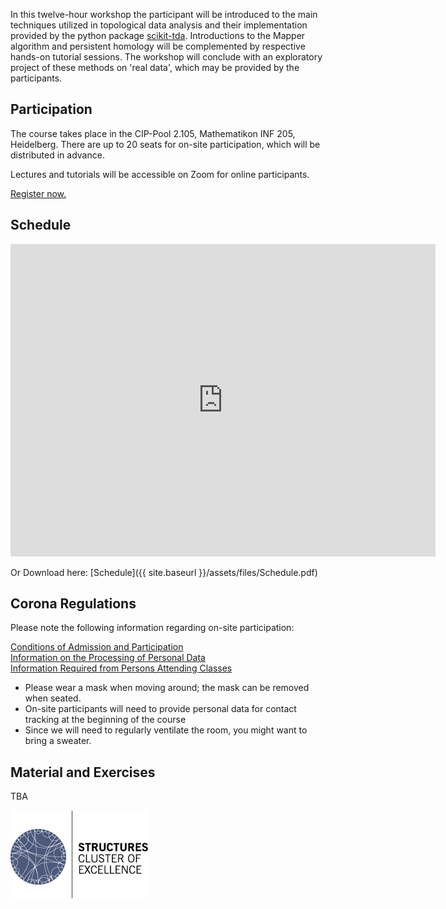 In this twelve-hour workshop the participant will be introduced to the main techniques utilized in topological data analysis and their implementation provided by the python package [scikit-tda](https://scikit-tda.org/).
Introductions to the Mapper algorithm and persistent homology will be complemented by respective hands-on tutorial sessions.
The workshop will conclude with an exploratory project of these methods on 'real data', which may be provided by the participants.


## Participation
The course takes place in the CIP-Pool 2.105, Mathematikon INF 205, Heidelberg.
There are up to 20 seats for on-site participation, which will be distributed in advance.

Lectures and tutorials will be accessible on Zoom for online participants.

[Register now.](https://forms.gle/43vsBjNM1M4LffvA9)

## Schedule
<iframe src="https://micbl.github.io/TDAworkshop/assets/files/Schedule.pdf" width="680" height="500" frameborder="0" marginheight="0" marginwidth="0">
...Loading Schedule...
</iframe>

Or Download here: [Schedule]({{ site.baseurl }}/assets/files/Schedule.pdf)


## Corona Regulations

Please note the following information regarding on-site participation:

[Conditions of Admission and Participation](https://backend-484.uni-heidelberg.de/sites/default/files/documents/2020-08/Zutritts_und_Teilnahmeregelungen_Aushang_A3_EN_2020-08-11.pdf)\
[Information on the Processing of Personal Data](https://backend-484.uni-heidelberg.de/sites/default/files/documents/2020-08/Datenschutzinformationen_Aushang_A3_EN_2020-08-11.pdf)\
[Information Required from Persons Attending Classes](https://backend-484.uni-heidelberg.de/sites/default/files/documents/2020-08/Datenerhebung_Veranstaltungsteilnehmer_A4_EN_2020-08-11_1.pdf)


  - Please wear a mask when moving around; the mask can be removed when seated.
  - On-site participants will need to provide personal data for contact tracking at the beginning of the course
  - Since we will need to regularly ventilate the room, you might want to bring a sweater.


## Material and Exercises
TBA



![logo](assets/images/STRUCTURES_bunt.png)
